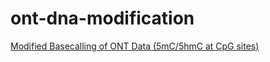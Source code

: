 # ont-dna-modification
[Modified Basecalling of ONT Data (5mC/5hmC at CpG sites)](ont_basecalling_cpg.md)  
